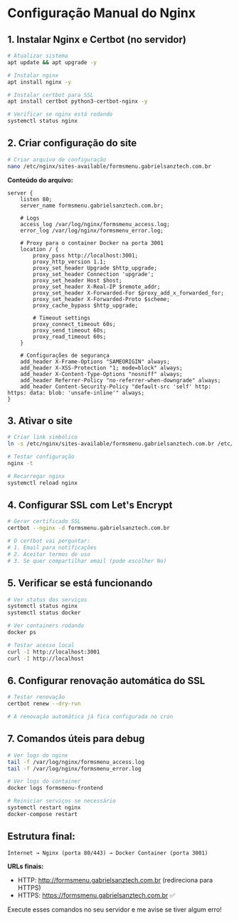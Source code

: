 # Configuração Manual do Nginx

## 1. Instalar Nginx e Certbot (no servidor)

```bash
# Atualizar sistema
apt update && apt upgrade -y

# Instalar nginx
apt install nginx -y

# Instalar certbot para SSL
apt install certbot python3-certbot-nginx -y

# Verificar se nginx está rodando
systemctl status nginx


```

## 2. Criar configuração do site

```bash
# Criar arquivo de configuração
nano /etc/nginx/sites-available/formsmenu.gabrielsanztech.com.br
```

**Conteúdo do arquivo:**

```nginx
server {
    listen 80;
    server_name formsmenu.gabrielsanztech.com.br;

    # Logs
    access_log /var/log/nginx/formsmenu_access.log;
    error_log /var/log/nginx/formsmenu_error.log;

    # Proxy para o container Docker na porta 3001
    location / {
        proxy_pass http://localhost:3001;
        proxy_http_version 1.1;
        proxy_set_header Upgrade $http_upgrade;
        proxy_set_header Connection 'upgrade';
        proxy_set_header Host $host;
        proxy_set_header X-Real-IP $remote_addr;
        proxy_set_header X-Forwarded-For $proxy_add_x_forwarded_for;
        proxy_set_header X-Forwarded-Proto $scheme;
        proxy_cache_bypass $http_upgrade;
        
        # Timeout settings
        proxy_connect_timeout 60s;
        proxy_send_timeout 60s;
        proxy_read_timeout 60s;
    }

    # Configurações de segurança
    add_header X-Frame-Options "SAMEORIGIN" always;
    add_header X-XSS-Protection "1; mode=block" always;
    add_header X-Content-Type-Options "nosniff" always;
    add_header Referrer-Policy "no-referrer-when-downgrade" always;
    add_header Content-Security-Policy "default-src 'self' http: https: data: blob: 'unsafe-inline'" always;
}
```

## 3. Ativar o site

```bash
# Criar link simbólico
ln -s /etc/nginx/sites-available/formsmenu.gabrielsanztech.com.br /etc/nginx/sites-enabled/

# Testar configuração
nginx -t

# Recarregar nginx
systemctl reload nginx
```

## 4. Configurar SSL com Let's Encrypt

```bash
# Gerar certificado SSL
certbot --nginx -d formsmenu.gabrielsanztech.com.br

# O certbot vai perguntar:
# 1. Email para notificações
# 2. Aceitar termos de uso
# 3. Se quer compartilhar email (pode escolher No)
```

## 5. Verificar se está funcionando

```bash
# Ver status dos serviços
systemctl status nginx
systemctl status docker

# Ver containers rodando
docker ps

# Testar acesso local
curl -I http://localhost:3001
curl -I http://localhost
```

## 6. Configurar renovação automática do SSL

```bash
# Testar renovação
certbot renew --dry-run

# A renovação automática já fica configurada no cron
```

## 7. Comandos úteis para debug

```bash
# Ver logs do nginx
tail -f /var/log/nginx/formsmenu_access.log
tail -f /var/log/nginx/formsmenu_error.log

# Ver logs do container
docker logs formsmenu-frontend

# Reiniciar serviços se necessário
systemctl restart nginx
docker-compose restart
```

## Estrutura final:

```
Internet → Nginx (porta 80/443) → Docker Container (porta 3001)
```

**URLs finais:**
- HTTP: http://formsmenu.gabrielsanztech.com.br (redireciona para HTTPS)
- HTTPS: https://formsmenu.gabrielsanztech.com.br ✅

Execute esses comandos no seu servidor e me avise se tiver algum erro!
